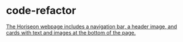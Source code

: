 # code-refactor
[The Horiseon webpage includes a navigation bar, a header image, and cards with text and images at the bottom of the page.](./Assets/01-html-css-git-homework-demo.png)